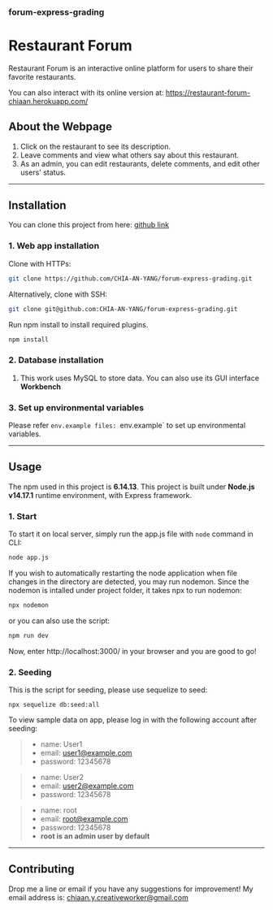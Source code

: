 ### forum-express-grading

# Restaurant Forum

Restaurant Forum is an interactive online platform for users to share their favorite restaurants.

You can also interact with its online version at: https://restaurant-forum-chiaan.herokuapp.com/

## About the Webpage
1. Click on the restaurant to see its description.
2. Leave comments and view what others say about this restaurant. 
3. As an admin, you can edit restaurants, delete comments, and edit other users' status. 

---

## Installation

You can clone this project from here: [github link](https://github.com/CHIA-AN-YANG/forum-express-grading.git)
### 1. Web app installation
Clone with HTTPs:

```bash
git clone https://github.com/CHIA-AN-YANG/forum-express-grading.git
```
Alternatively, clone with SSH:
```bash
git clone git@github.com:CHIA-AN-YANG/forum-express-grading.git
```
Run npm install to install required plugins.

```bash
npm install
```
### 2. Database installation
1. This work uses MySQL to store data. You can also use its GUI interface **Workbench**

### 3. Set up environmental variables
Please refer `env.example files: `env.example` to set up environmental variables.

---

## Usage
The npm used in this project is **6.14.13**. This project is built under **Node.js v14.17.1** runtime environment, with Express framework.

### 1. Start
To start it on local server, simply run the app.js file with `node` command in CLI:

```bash
node app.js
```
If you wish to automatically restarting the node application when file changes in the directory are detected, you may run nodemon.
Since the nodemon is intalled under project folder, it takes npx to run nodemon:

```bash
npx nodemon
```
or you can also use the script:
```bash
npm run dev
```
Now, enter http://localhost:3000/ in your browser and you are good to go!

### 2. Seeding
This is the script for seeding, please use sequelize to seed:
```
npx sequelize db:seed:all
```
To view sample data on app, please log in with the following account after seeding:

> - name:      User1
> - email:     user1@example.com
> - password:  12345678

> - name:      User2
> - email:     user2@example.com
> - password:  12345678

> - name:      root
> - email:     root@example.com
> - password:  12345678
> - **root is an admin user by default**
---

## Contributing
Drop me a line or email if you have any suggestions for improvement! My email address is: chiaan.y.creativeworker@gmail.com
